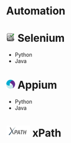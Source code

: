 # Automation

# <img src="/img/selenium_icon.jpg" width="24" height="24"> Selenium

- Python
- Java

# <img src="/img/appium.png" width="24" height="24"> Appium

- Python
- Java

# <img src="/img/xpath.png" width="64" height="30"> xPath